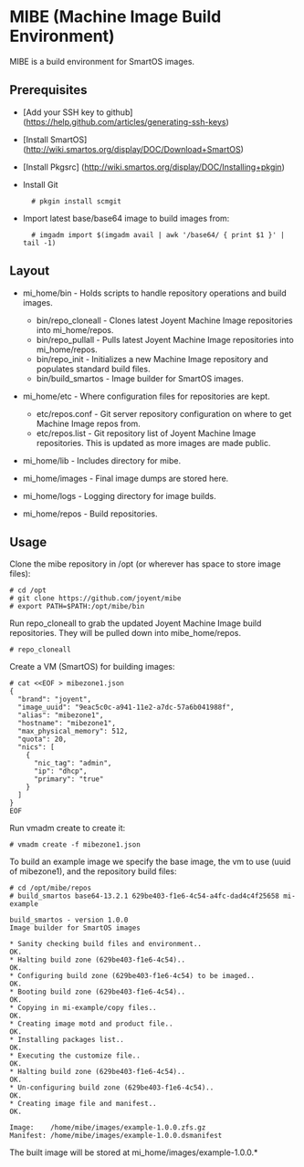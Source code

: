MIBE (Machine Image Build Environment)
===

MIBE is a build environment for SmartOS images.

## Prerequisites
* [Add your SSH key to github] (https://help.github.com/articles/generating-ssh-keys)
* [Install SmartOS] (http://wiki.smartos.org/display/DOC/Download+SmartOS)
* [Install Pkgsrc] (http://wiki.smartos.org/display/DOC/Installing+pkgin)
* Install Git

        # pkgin install scmgit

* Import latest base/base64 image to build images from:

        # imgadm import $(imgadm avail | awk '/base64/ { print $1 }' | tail -1)

## Layout

* mi_home/bin - Holds scripts to handle repository operations and build images.

    * bin/repo_cloneall - Clones latest Joyent Machine Image repositories into mi_home/repos.
    * bin/repo_pullall - Pulls latest Joyent Machine Image repositories into mi_home/repos.
    * bin/repo_init - Initializes a new Machine Image repository and populates standard build files.
    * bin/build_smartos - Image builder for SmartOS images.

* mi_home/etc - Where configuration files for repositories are kept.

    * etc/repos.conf - Git server repository configuration on where to get Machine Image repos from.
    * etc/repos.list - Git repository list of Joyent Machine Image repositories. This is updated as more images are made public.

* mi_home/lib - Includes directory for mibe.
* mi_home/images - Final image dumps are stored here.
* mi_home/logs - Logging directory for image builds.
* mi_home/repos - Build repositories.

## Usage

Clone the mibe repository in /opt (or wherever has space to store image files):

    # cd /opt
    # git clone https://github.com/joyent/mibe
    # export PATH=$PATH:/opt/mibe/bin

Run repo_cloneall to grab the updated Joyent Machine Image build repositories.  They will be pulled down into mibe_home/repos.

    # repo_cloneall

Create a VM (SmartOS) for building images:

    # cat <<EOF > mibezone1.json
    {
      "brand": "joyent",
      "image_uuid": "9eac5c0c-a941-11e2-a7dc-57a6b041988f",
      "alias": "mibezone1",
      "hostname": "mibezone1",
      "max_physical_memory": 512,
      "quota": 20,
      "nics": [
        {
          "nic_tag": "admin",
          "ip": "dhcp",
          "primary": "true"
        }
      ]
    }
    EOF

Run vmadm create to create it:

    # vmadm create -f mibezone1.json

To build an example image we specify the base image, the vm to use (uuid of mibezone1), and the repository build files:

    # cd /opt/mibe/repos
    # build_smartos base64-13.2.1 629be403-f1e6-4c54-a4fc-dad4c4f25658 mi-example

    build_smartos - version 1.0.0
    Image builder for SmartOS images

    * Sanity checking build files and environment..                       OK.
    * Halting build zone (629be403-f1e6-4c54)..                           OK.
    * Configuring build zone (629be403-f1e6-4c54) to be imaged..          OK.
    * Booting build zone (629be403-f1e6-4c54)..                           OK.
    * Copying in mi-example/copy files..                                  OK.
    * Creating image motd and product file..                              OK.
    * Installing packages list..                                          OK.
    * Executing the customize file..                                      OK.
    * Halting build zone (629be403-f1e6-4c54)..                           OK.
    * Un-configuring build zone (629be403-f1e6-4c54)..                    OK.
    * Creating image file and manifest..                                  OK.

    Image:    /home/mibe/images/example-1.0.0.zfs.gz
    Manifest: /home/mibe/images/example-1.0.0.dsmanifest

The built image will be stored at mi_home/images/example-1.0.0.*
